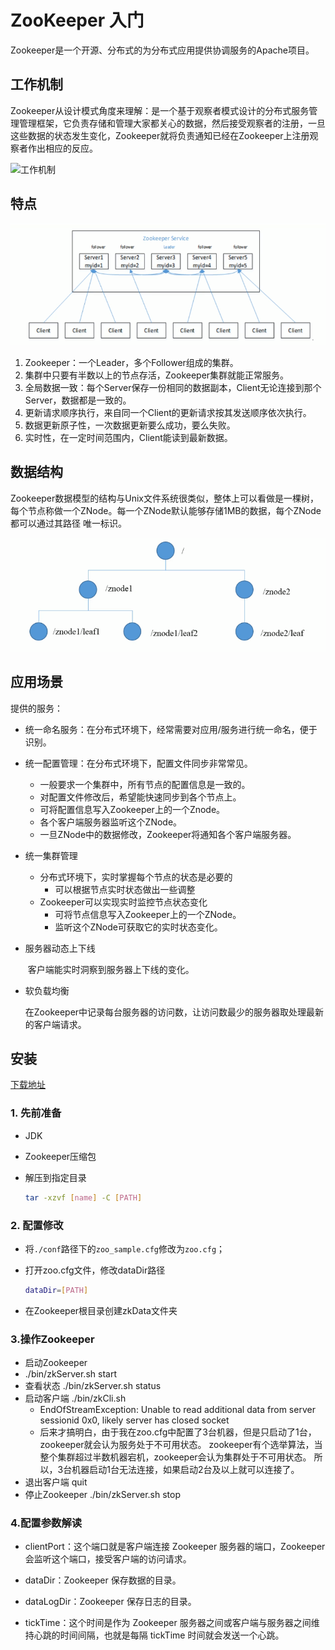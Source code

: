 # ZooKeeper 入门

Zookeeper是一个开源、分布式的为分布式应用提供协调服务的Apache项目。

## 工作机制

​	Zookeeper从设计模式角度来理解：是一个基于观察者模式设计的分布式服务管理管理框架，它负责存储和管理大家都关心的数据，然后接受观察者的注册，一旦这些数据的状态发生变化，Zookeeper就将负责通知已经在Zookeeper上注册观察者作出相应的反应。

![工作机制](/home/monica/scrot/2021-05-29_11-48.png)

## 特点

![image-20210529154336364](./image-20210529154336364.png)

1. Zookeeper：一个Leader，多个Follower组成的集群。
2. 集群中只要有半数以上的节点存活，Zookeeper集群就能正常服务。
3. 全局数据一致：每个Server保存一份相同的数据副本，Client无论连接到那个Server，数据都是一致的。
4. 更新请求顺序执行，来自同一个Client的更新请求按其发送顺序依次执行。
5. 数据更新原子性，一次数据更新要么成功，要么失败。
6. 实时性，在一定时间范围内，Client能读到最新数据。

## 数据结构

Zookeeper数据模型的结构与Unix文件系统很类似，整体上可以看做是一棵树，每个节点称做一个ZNode。每一个ZNode默认能够存储1MB的数据，每个ZNode都可以通过其路径 唯一标识。

![image-20210529154922484](./image-20210529154922484.png)

## 应用场景

提供的服务：

- 统一命名服务：在分布式环境下，经常需要对应用/服务进行统一命名，便于识别。

- 统一配置管理：在分布式环境下，配置文件同步非常常见。

  - 一般要求一个集群中，所有节点的配置信息是一致的。
  - 对配置文件修改后，希望能快速同步到各个节点上。
  - 可将配置信息写入Zookeeper上的一个Znode。
  - 各个客户端服务器监听这个ZNode。
  - 一旦ZNode中的数据修改，Zookeeper将通知各个客户端服务器。

- 统一集群管理

  - 分布式环境下，实时掌握每个节点的状态是必要的
    - 可以根据节点实时状态做出一些调整
  - Zookeeper可以实现实时监控节点状态变化
    - 可将节点信息写入Zookeeper上的一个ZNode。
    - 监听这个ZNode可获取它的实时状态变化。

- 服务器动态上下线

  ​	客户端能实时洞察到服务器上下线的变化。

- 软负载均衡

  ​	在Zookeeper中记录每台服务器的访问数，让访问数最少的服务器取处理最新的客户端请求。

## 安装

[下载地址](https://zookeeper.apache.org)

### 1. 先前准备

- JDK

- Zookeeper压缩包

- 解压到指定目录

  ```bash
  tar -xzvf [name] -C [PATH]
  ```

### 2. 配置修改

- 将`./conf`路径下的`zoo_sample.cfg`修改为`zoo.cfg`；

- 打开zoo.cfg文件，修改dataDir路径

  ```bash
  dataDir=[PATH]
  ```

- 在Zookeeper根目录创建zkData文件夹

### 3.操作Zookeeper

- 启动Zookeeper
- ./bin/zkServer.sh start
- 查看状态 ./bin/zkServer.sh status
- 启动客户端 ./bin/zkCli.sh
  - EndOfStreamException: Unable to read additional data from server sessionid 0x0, likely server has closed socket
  - 后来才搞明白，由于我在zoo.cfg中配置了3台机器，但是只启动了1台，zookeeper就会认为服务处于不可用状态。
    zookeeper有个选举算法，当整个集群超过半数机器宕机，zookeeper会认为集群处于不可用状态。
    所以，3台机器启动1台无法连接，如果启动2台及以上就可以连接了。
- 退出客户端 quit
- 停止Zookeeper ./bin/zkServer.sh stop

### 4.配置参数解读

- clientPort：这个端口就是客户端连接 Zookeeper 服务器的端口，Zookeeper 会监听这个端口，接受客户端的访问请求。

- dataDir：Zookeeper 保存数据的目录。

- dataLogDir：Zookeeper 保存日志的目录。

- tickTime：这个时间是作为 Zookeeper 服务器之间或客户端与服务器之间维持心跳的时间间隔，也就是每隔 tickTime 时间就会发送一个心跳。
